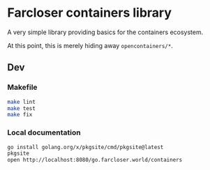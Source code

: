 # Farcloser containers library

A very simple library providing basics for the containers ecosystem.

At this point, this is merely hiding away `opencontainers/*`.

## Dev

### Makefile

```bash
make lint
make test
make fix
```

### Local documentation

```bash
go install golang.org/x/pkgsite/cmd/pkgsite@latest
pkgsite
open http://localhost:8080/go.farcloser.world/containers
```
